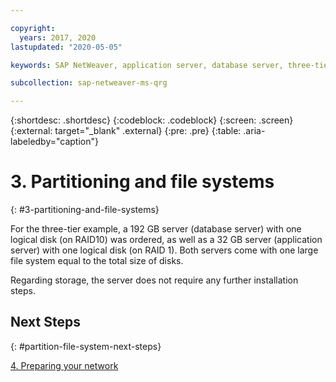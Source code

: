 ```yaml
---

copyright:
  years: 2017, 2020
lastupdated: "2020-05-05"

keywords: SAP NetWeaver, application server, database server, three-tier

subcollection: sap-netweaver-ms-qrg

---
```


{:shortdesc: .shortdesc}
{:codeblock: .codeblock}
{:screen: .screen}
{:external: target="_blank" .external}
{:pre: .pre}
{:table: .aria-labeledby="caption"}

# 3. Partitioning and file systems
{: #3-partitioning-and-file-systems}

For the three-tier example, a 192 GB server (database server) with one logical disk (on RAID10) was ordered, as well as a 32 GB server (application server) with one logical disk (on RAID 1). Both servers come with one large file system equal to the total size of disks.

Regarding storage, the server does not require any further installation steps.

## Next Steps
{: #partition-file-system-next-steps}

[4. Preparing your network](/docs/sap-netweaver-ms-qrg?topic=sap-netweaver-ms-qrg-network)
